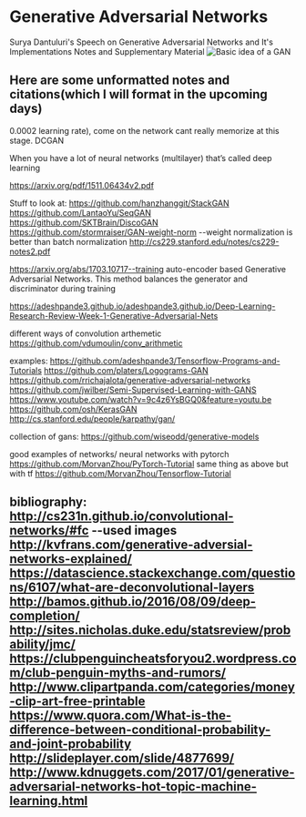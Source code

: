 # Generative Adversarial Networks
Surya Dantuluri's Speech on Generative Adversarial Networks and It's Implementations Notes and Supplementary Material
![Basic idea of a GAN](https://gyazo.com/e32c68018a62e6e8dd5ac2ab7a72ceca)

Here are some unformatted notes and citations(which I will format in the upcoming days)
------


0.0002 learning rate), come on the network cant really memorize at this stage.
DCGAN

When you have a lot of neural networks (multilayer) that’s called deep learning



https://arxiv.org/pdf/1511.06434v2.pdf

Stuff to look at:
https://github.com/hanzhanggit/StackGAN
https://github.com/LantaoYu/SeqGAN
https://github.com/SKTBrain/DiscoGAN
https://github.com/stormraiser/GAN-weight-norm --weight normalization is better than batch normalization
http://cs229.stanford.edu/notes/cs229-notes2.pdf

https://arxiv.org/abs/1703.10717--training auto-encoder based Generative Adversarial Networks. This method balances the generator and discriminator during training

https://adeshpande3.github.io/adeshpande3.github.io/Deep-Learning-Research-Review-Week-1-Generative-Adversarial-Nets



different ways of convolution arthemetic 
https://github.com/vdumoulin/conv_arithmetic

examples:
https://github.com/adeshpande3/Tensorflow-Programs-and-Tutorials
https://github.com/platers/Logograms-GAN
https://github.com/rrichajalota/generative-adversarial-networks
https://github.com/jwilber/Semi-Supervised-Learning-with-GANS
https://www.youtube.com/watch?v=9c4z6YsBGQ0&feature=youtu.be
https://github.com/osh/KerasGAN
http://cs.stanford.edu/people/karpathy/gan/

collection of gans:
https://github.com/wiseodd/generative-models

good examples of networks/ neural networks with pytorch https://github.com/MorvanZhou/PyTorch-Tutorial
same thing as above but with tf
https://github.com/MorvanZhou/Tensorflow-Tutorial



bibliography:
http://cs231n.github.io/convolutional-networks/#fc --used images
http://kvfrans.com/generative-adversial-networks-explained/
https://datascience.stackexchange.com/questions/6107/what-are-deconvolutional-layers
http://bamos.github.io/2016/08/09/deep-completion/
http://sites.nicholas.duke.edu/statsreview/probability/jmc/
https://clubpenguincheatsforyou2.wordpress.com/club-penguin-myths-and-rumors/
http://www.clipartpanda.com/categories/money-clip-art-free-printable
https://www.quora.com/What-is-the-difference-between-conditional-probability-and-joint-probability
http://slideplayer.com/slide/4877699/
http://www.kdnuggets.com/2017/01/generative-adversarial-networks-hot-topic-machine-learning.html
-------
